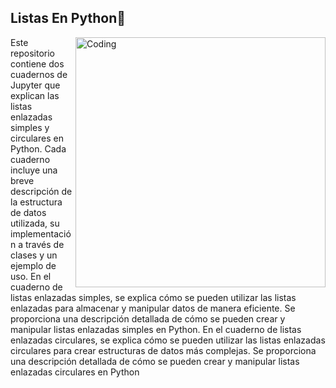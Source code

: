 ## Listas En Python🐍
<img align="right" alt="Coding" width="400" src="https://github.com/AshleyDefort/python-linked-lists/assets/116732036/cfaedcce-5839-4534-85c1-c4777c7f7203">
<p align="left"> </p>
Este repositorio contiene dos cuadernos de Jupyter que explican las listas enlazadas simples y circulares en Python. Cada cuaderno incluye una breve descripción de la estructura de datos utilizada, su implementación a través de clases y un ejemplo de uso. En el cuaderno de listas enlazadas simples, se explica cómo se pueden utilizar las listas enlazadas para almacenar y manipular datos de manera eficiente. Se proporciona una descripción detallada de cómo se pueden crear y manipular listas enlazadas simples en Python. En el cuaderno de listas enlazadas circulares, se explica cómo se pueden utilizar las listas enlazadas circulares para crear estructuras de datos más complejas. Se proporciona una descripción detallada de cómo se pueden crear y manipular listas enlazadas circulares en Python
